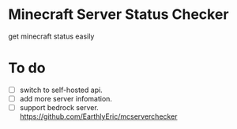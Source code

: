 # Minecraft Server Status Checker
get minecraft status easily
# To do
- [ ] switch to self-hosted api.
- [ ] add more server infomation. 
- [ ] support bedrock server.
https://github.com/EarthlyEric/mcserverchecker